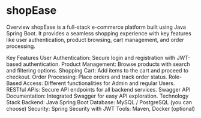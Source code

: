 # shopEase
Overview
shopEase is a full-stack e-commerce platform built using Java Spring Boot. It provides a seamless shopping experience with key features like user authentication, product browsing, cart management, and order processing.

Key Features
User Authentication: Secure login and registration with JWT-based authentication.
Product Management: Browse products with search and filtering options.
Shopping Cart: Add items to the cart and proceed to checkout.
Order Processing: Place orders and track order status.
Role-Based Access: Different functionalities for Admin and regular Users.
RESTful APIs: Secure API endpoints for all backend services.
Swagger API Documentation: Integrated Swagger for easy API exploration.
Technology Stack
Backend: Java Spring Boot
Database: MySQL / PostgreSQL (you can choose)
Security: Spring Security with JWT
Tools: Maven, Docker (optional)
